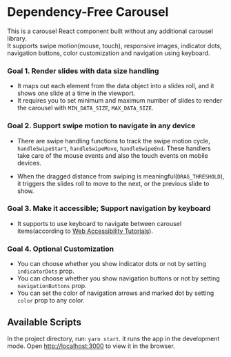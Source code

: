 # Dependency-Free Carousel

This is a carousel React component built without any additional carousel library.\
It supports swipe motion(mouse, touch), responsive images, indicator dots, navigation buttons, color customization and navigation using keyboard.

### Goal 1. Render slides with data size handling
- It maps out each element from the data object into a slides roll, and it shows one slide at a time in the viewport. 
- It requires you to set minimum and maximum number of slides to render the carousel with `MIN_DATA_SIZE`, `MAX_DATA_SIZE`.

### Goal 2. Support swipe motion to navigate in any device
- There are swipe handling functions to track the swipe motion cycle, `handleSwipeStart`, `handleSwipeMove`, `handleSwipeEnd`.
These handlers take care of the mouse events and also the touch events on mobile devices.

- When the dragged distance from swiping is meaningful(`DRAG_THRESHOLD`), it triggers the slides roll to move to the next, or the previous slide to show.

### Goal 3. Make it accessible; Support navigation by keyboard
- It supports to use keyboard to navigate between carousel items(according to [Web Accessibility Tutorials](https://www.w3.org/WAI/tutorials/carousels/)).

### Goal 4. Optional Customization
- You can choose whether you show indicator dots or not by setting `indicatorDots` prop.
- You can choose whether you show navigation buttons or not by setting `navigationButtons` prop.
- You can set the color of navigation arrows and marked dot by setting  `color` prop to any color.


## Available Scripts
In the project directory, run:  `yarn start`. it runs the app in the development mode. Open [http://localhost:3000](http://localhost:3000) to view it in the browser.
